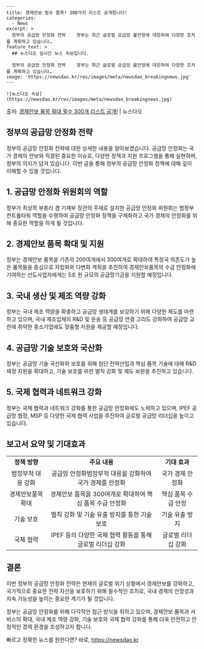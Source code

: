     ---
    title: 경제안보 필수 품목! 300가지 리스트 공개합니다!
    categories:
      - News
    excerpt: >
      정부의 공급망 안정화 전략    정부는 최근 글로벌 공급망 불안정에 대응하여 다양한 조치를 계획하고 있습니다…
    feature_text: >
      ## 뉴스다오 실시간 뉴스 속보입니다.
    
      정부의 공급망 안정화 전략    정부는 최근 글로벌 공급망 불안정에 대응하여 다양한 조치를 계획하고 있습니다…
    image: 'https://newsdao.kr/res/images/meta/newsdao_breakingnews.jpg'
    ---
    
    ![뉴스다오 속보](https://newsdao.kr/res/images/meta/newsdao_breakingnews.jpg)

<p>출처: <a href="https://newsdao.kr/4478" rel="dofollow">경제안보 품목 확대 필수 300개 리스트 공개!</a> | 뉴스다오</p>

<h2 data-ke-size="size26">정부의 공급망 안정화 전략</h2>
<p data-ke-size="size16">정부의 공급망 안정화 전략에 대한 상세한 내용을 알아보겠습니다. 공급망 안정화는 국가 경제의 안보와 직결된 중요한 이슈로, 다양한 정책과 지원 프로그램을 통해 실현하며, 정부의 의지가 담겨 있습니다. 이번 글을 통해 정부의 공급망 안정화 정책에 대해 깊이 이해할 수 있을 것입니다.</p>

<h2 data-ke-size="size24">1. 공급망 안정화 위원회의 역할</h2>
<p data-ke-size="size16">정부가 최상목 부총리 겸 기재부 장관의 주재로 설치한 공급망 안정화 위원회는 범정부 컨트롤타워 역할을 수행하여 공급망 안정화 정책을 구체화하고 국가 경제의 안정화를 위해 중요한 역할을 하게 될 것입니다.</p>

<h2 data-ke-size="size24">2. 경제안보 품목 확대 및 지원</h2>
<p data-ke-size="size16">정부는 경제안보 품목을 기존의 200여개에서 300여개로 확대하여 특정국 의존도가 높은 품목들을 중심으로 자립화와 다변화 계획을 추진하여 경제안보품목의 수급 안정화에 기여하는 선도사업자에게는 5조 원 규모의 공급망기금을 지원할 예정입니다.</p>

<h2 data-ke-size="size24">3. 국내 생산 및 제조 역량 강화</h2>
<p data-ke-size="size16">정부는 국내 제조 역량을 확충하고 공급망 생태계를 보강하기 위해 다양한 제도를 마련하고 있으며, 국내 제조업체의 R&D 및 운송 등 공급망 연결 고리도 강화하여 공급망 교란에 취약한 중소기업에도 맞춤형 지원을 제공할 예정입니다.</p>

<h2 data-ke-size="size24">4. 공급망 기술 보호와 국산화</h2>
<p data-ke-size="size16">정부는 공급망 기술 국산화와 보호를 위해 첨단 전략산업과 핵심 품목 기술에 대해 R&D 재정 지원을 확대하고, 기술 보호를 위한 벌칙 강화 및 제도 보완을 추진하고 있습니다.</p>

<h2 data-ke-size="size24">5. 국제 협력과 네트워크 강화</h2>
<p data-ke-size="size16">정부는 국제 협력과 네트워크 강화를 통한 공급망 안정화에도 노력하고 있으며, IPEF 공급망 협정, MSP 등 다양한 국제 협력 사업을 추진하여 글로벌 공급망 리더십을 높이고 있습니다.</p>

<h2 data-ke-size="size24">보고서 요약 및 기대효과</h2>
<table>
	<tr>
		<td style="text-align: center; height: 17px;"><b>정책 방향</b></td>
		<td style="text-align: center; height: 17px;"><b>주요 내용</b></td>
		<td style="text-align: center; height: 17px;"><b>기대 효과</b></td>
	</tr>
	<tr>
		<td style="text-align: center; height: 17px;">범정부적 대응 강화</td>
		<td style="text-align: center; height: 17px;">공급망 안정화범정부적 대응을 강화하여 국가 경제를 안정화</td>
		<td style="text-align: center; height: 17px;">국가 경제 안정화</td>
	</tr>
	<tr>
		<td style="text-align: center; height: 17px;">경제안보품목 확대</td>
		<td style="text-align: center; height: 17px;">경제안보 품목을 300여개로 확대하여 핵심 품목 수급 안정화</td>
		<td style="text-align: center; height: 17px;">핵심 품목 수급 안정</td>
	</tr>
	<tr>
		<td style="text-align: center; height: 17px;">기술 보호</td>
		<td style="text-align: center; height: 17px;">벌칙 강화 및 기술 유출 방지를 통한 기술 보호</td>
		<td style="text-align: center; height: 17px;">기술 유출 방지</td>
	</tr>
	<tr>
		<td style="text-align: center; height: 17px;">국제 협력</td>
		<td style="text-align: center; height: 17px;">IPEF 등의 다양한 국제 협력 활동을 통해 글로벌 리더십 강화</td>
		<td style="text-align: center; height: 17px;">글로벌 리더십 강화</td>
	</tr>
</table>

<h2 data-ke-size="size24">결론</h2>
<p data-ke-size="size16">이번 정부의 공급망 안정화 전략은 현재의 글로벌 위기 상황에서 경제안보를 강화하고, 국가적으로 중요한 전략 자산을 보호하기 위해 필수적인 조치로, 국내 경제의 안정성과 지속 가능성을 높이는 중요한 계기가 될 것입니다.</p>
<p data-ke-size="size16">정부는 공급망 안정화를 위해 다각적인 접근 방식을 취하고 있으며, 경제안보 품목과 서비스의 확대, 국내 제조 역량 강화, 기술 보호와 국제 협력 강화를 통해 더욱 안전하고 안정적인 경제 환경을 조성하고자 합니다.</p>

<p data-ke-size="size16"></p> 

빠르고 정확한 뉴스를 원한다면? 바로, <a href="https://newsdao.kr" rel="dofollow">https://newsdao.kr</a>


    
